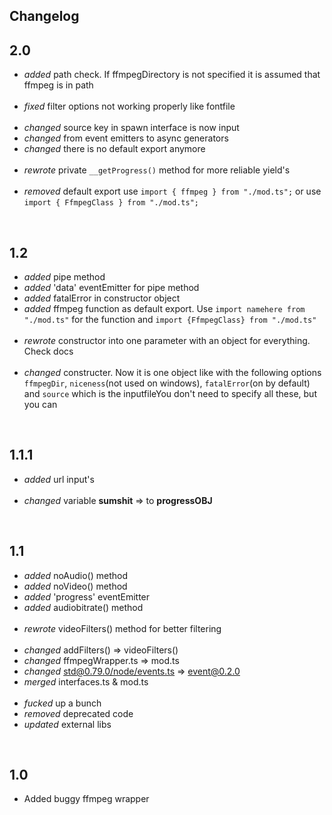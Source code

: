 ## Changelog
## 2.0
- *added* path check. If ffmpegDirectory is not specified it is assumed that ffmpeg is in path
<br><br>
- *fixed* filter options not working properly like fontfile
<br><br>
- *changed* source key in spawn interface is now input
- *changed* from event emitters to async generators
- *changed* there is no default export anymore
<br><br>
- *rewrote* private `__getProgress()` method for more reliable yield's
<br><br>
- *removed* default export use `import { ffmpeg } from "./mod.ts";` or use  
`import { FfmpegClass } from "./mod.ts";`
<br>

## 1.2
- *added* pipe method
- *added* 'data' eventEmitter for pipe method
- *added* fatalError in constructor object
- *added* ffmpeg function as default export. Use `import namehere from "./mod.ts"` for the function and `import {FfmpegClass} from "./mod.ts"`
<br><br>
- *rewrote* constructor into one parameter with an object for everything. Check docs
<br><br>
- *changed* constructer. Now it is one object like with the 
following options `ffmpegDir`, `niceness`(not used on windows), `fatalError`(on by default) and `source` which is the inputfileYou don't need to specify all these, but you can
<br>

## 1.1.1
- *added* url input's
<br><br>
- *changed* variable **sumshit** => to **progressOBJ**
<br>

## 1.1
- *added* noAudio() method
- *added* noVideo() method
- *added* 'progress' eventEmitter
- *added* audiobitrate() method
<br><br>
- *rewrote* videoFilters() method for better filtering
<br><br>
- *changed* addFilters() => videoFilters()
- *changed* ffmpegWrapper.ts => mod.ts
- *changed* [std@0.79.0/node/events.ts](https://deno.land/std@0.79.0/node/events.ts) => [event@0.2.0](https://deno.land/x/event@0.2.0)
- *merged* interfaces.ts & mod.ts
<br><br>
- *fucked* up a bunch
- *removed* deprecated code
- *updated* external libs
<br>

## 1.0
-  Added buggy ffmpeg wrapper